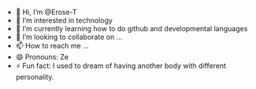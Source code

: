 - 👋 Hi, I’m @Erose-T
- 👀 I’m interested in technology
- 🌱 I’m currently learning how to do github and developmental languages
- 💞️ I’m looking to collaborate on ...
- 📫 How to reach me ...
- 😄 Pronouns: Ze
- ⚡ Fun fact: I used to dream of having another body with different personality.

<!---
Erose-T/Erose-T is a ✨ special ✨ repository because its `README.md` (this file) appears on your GitHub profile.
You can click the Preview link to take a look at your changes.
--->
